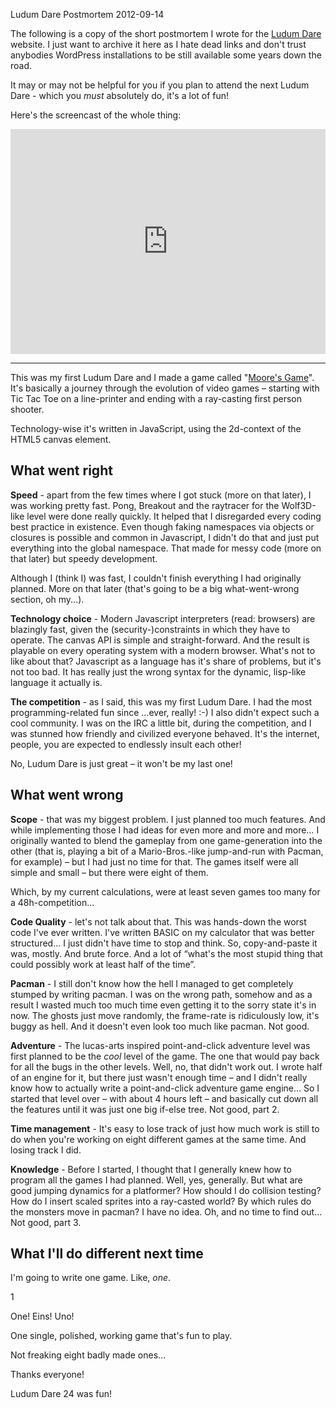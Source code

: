 Ludum Dare Postmortem
2012-09-14

The following is a copy of the short postmortem I wrote for the
<a href="http://ludumdare.com">Ludum Dare</a> website. I just want to archive it here as I hate dead links and don't trust anybodies WordPress installations to be still available some years down the road.

It may or may not be helpful for you if you plan to attend the next Ludum Dare - which you *must* absolutely do, it's a lot of fun!

Here's the screencast of the whole thing:

<iframe width="480" height="360" src="http://www.youtube.com/embed/MG53Fm-JHBU" frameborder="0" style="width: 100%" allowfullscreen></iframe>

----

This was my first Ludum Dare and I made a game called
"<a href="http://r-wos.org/hacks/ld24/ld24">Moore's Game</a>". It's basically a journey through the evolution of video games – starting with Tic Tac Toe on a line-printer and ending with a ray-casting first person shooter.

Technology-wise it's written in JavaScript, using the 2d-context of the HTML5 canvas element.

What went right
---------------

**Speed** - apart from the few times where I got stuck (more on that later), I was working pretty fast. Pong, Breakout and the raytracer for the Wolf3D-like level were done really quickly. It helped that I disregarded every coding best practice in existence. Even though faking namespaces via objects or closures is possible and common in Javascript, I didn't do that and just put everything into the global namespace. That made for messy code (more on that later) but speedy development.

Although I (think I) was fast, I couldn't finish everything I had originally planned. More on that later (that's going to be a big what-went-wrong section, oh my...).

**Technology choice** - Modern Javascript interpreters (read: browsers) are blazingly fast, given the (security-)constraints in which they have to operate. The canvas API is simple and straight-forward. And the result is playable on every operating system with a modern browser.  What's not to like about that? Javascript as a language has it's share of problems, but it's not too bad. It has really just the wrong syntax for the dynamic, lisp-like language it actually is.

**The competition** - as I said, this was my first Ludum Dare. I had the most programming-related fun since …ever, really! :-) I also didn't expect such a cool community. I was on the IRC a little bit, during the competition, and I was stunned how friendly and civilized everyone behaved. It's the internet, people, you are expected to endlessly insult each other!

No, Ludum Dare is just great – it won't be my last one!

What went wrong
---------------

**Scope** - that was my biggest problem. I just planned too much features. And while implementing those I had ideas for even more and more and more… I originally wanted to blend the gameplay from one game-generation into the other (that is, playing a bit of a Mario-Bros.-like jump-and-run with Pacman, for example) – but I had just no time for that. The games itself were all simple and small – but there were eight of them.

Which, by my current calculations, were at least seven games too many for a 48h-competition...

**Code Quality** - let's not talk about that. This was hands-down the worst code I've ever written. I've written BASIC on my calculator that was better structured… I just didn't have time to stop and think. So, copy-and-paste it was, mostly. And brute force. And a lot of “what's the most stupid thing that could possibly work at least half of the time”.

**Pacman** - I still don't know how the hell I managed to get completely stumped by writing pacman. I was on the wrong path, somehow and as a result I wasted much too much time even getting it to the sorry state it's in now. The ghosts just move randomly, the frame-rate is ridiculously low, it's buggy as hell. And it doesn't even look too much like pacman. Not good.

**Adventure** - The lucas-arts inspired point-and-click adventure level was first planned to be the *cool* level of the game. The one that would pay back for all the bugs in the other levels. Well, no, that didn't work out. I wrote half of an engine for it, but there just wasn't enough time – and I didn't really know how to actually write a point-and-click adventure game engine… So I started that level over – with about 4 hours left – and basically cut down all the features until it was just one big if-else tree. Not good, part 2.

**Time management** - It's easy to lose track of just how much work is still to do when you're working on eight different games at the same time. And losing track I did.

**Knowledge** - Before I started, I thought that I generally knew how to program all the games I had planned. Well, yes, generally. But what are good jumping dynamics for a platformer? How should I do collision testing? How do I insert scaled sprites into a ray-casted world? By which rules do the monsters move in pacman? I have no idea. Oh, and no time to find out... Not good, part 3.

What I'll do different next time
---------------------------------

I'm going to write one game. Like, *one*.

1

One! Eins! Uno!

One single, polished, working game that's fun to play.

Not freaking eight badly made ones...

Thanks everyone!

Ludum Dare 24 was fun!
